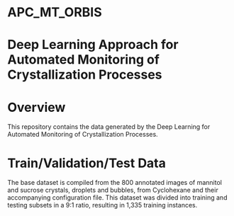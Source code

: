 # APC_MT_ORBIS
# Deep Learning Approach for Automated Monitoring of Crystallization Processes
# Overview 
This repository contains the data generated by the Deep Learning for Automated Monitoring of Crystallization Processes.
# Train/Validation/Test Data 
The base dataset is compiled from the 800 annotated images of mannitol and sucrose crystals, droplets and bubbles, from Cyclohexane and their accompanying configuration file. 
This dataset was divided into training and testing subsets in a 9:1 ratio, resulting in 1,335 training instances.
